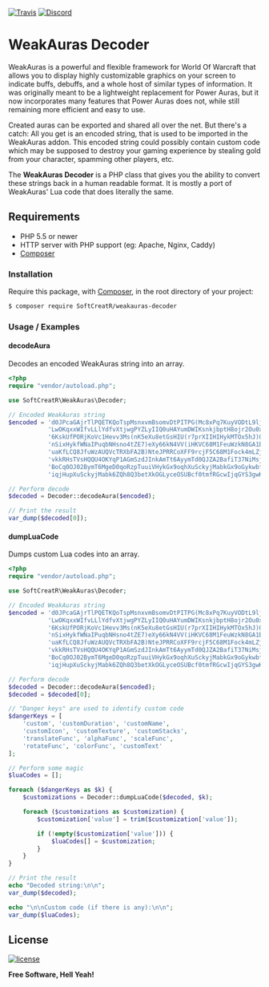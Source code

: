 [![Travis](https://img.shields.io/travis/SoftCreatR/weakauras-decoder.svg?style=for-the-badge)](https://travis-ci.org/SoftCreatR/weakauras-decoder) [![Discord](https://img.shields.io/discord/350291929222873099.svg?style=for-the-badge&colorB=7289DA)](https://discord.gg/hS2yuQC)

# WeakAuras Decoder

WeakAuras is a powerful and flexible framework for World Of Warcraft that allows you to display highly customizable graphics on your screen to indicate buffs, debuffs, and a whole host of similar types of information. It was originally meant to be a lightweight replacement for Power Auras, but it now incorporates many features that Power Auras does not, while still remaining more efficient and easy to use.

Created auras can be exported and shared all over the net. But there's a catch: All you get is an encoded string, that is used to be imported in the WeakAuras addon. This encoded string could possibly contain custom code which may be supposed to destroy your gaming experience by stealing gold from your character, spamming other players, etc.

The __WeakAuras Decoder__ is a PHP class that gives you the ability to convert these strings back in a human readable format. It is mostly a port of WeakAuras' Lua code that does literally the same.

## Requirements

- PHP 5.5 or newer
- HTTP server with PHP support (eg: Apache, Nginx, Caddy)
- [Composer](https://getcomposer.org)

### Installation

Require this package, with [Composer](https://getcomposer.org/), in the root directory of your project:

```bash
$ composer require SoftCreatR/weakauras-decoder
```

### Usage / Examples

#### decodeAura

Decodes an encoded WeakAuras string into an array.

```php
<?php
require "vendor/autoload.php";

use SoftCreatR\WeakAuras\Decoder;

// Encoded WeakAuras string
$encoded = 'd0JPcaGAjrTlPQETKQoTspMsnxvmBsomvDtPITPG(Mc8xPq7KuyVODtL9lj5NsLgMqzCsbxwvdvurdwsLHtQ6GcXPev4ykY5i' .
           'LwOKqxxWIfvLLlYdfvXtjwgPYZLyIIQ0uHAYumDWIKsnkjbptH8ojr2Ou0xfQ2SIA7IsFwLMLOsnnPkFxkzKsknwrLmArX4LK' .
           '6KskUfPORjKoVc1Hevv3Ms(nK5eXu8etGsHIU(r7prXIIHIHykMTOx5hJ)Qbk1(kfQQ6IJskt(P4THn7Jt79(PoiZtn0CkgfV' .
           'nSixHykfWNaIPuqbNHsno4tZE7)eXy66kN4VV(iHKVC68M1FeuWzkN8GA1bHw3Tp6EPyqnwqbNH5JaL1TaXumOgTdfazXksXo' .
           'uaKfLCQ8JfuWzAUQVcTRXbFA2B)NteJPRRCoXFF9rcjF5C68M1Fock4mLZjUh(uEti99r3B7C3wAMR25OseiqXSLkhC2WM9P4' .
           'vkkRHsTVsHQQU4OKYqP1AGmSzdJInkAmTt6AyymTd0QJZA2BafiT37NiMsjdQvxhLsguRUUi2WM9jqXfSWP9E)uHAmrjZV3ma' .
           'BoCq0OJ02BymT6MgeD0qoRzpTuuiVHykGx9oqhXuSckyjMabkGx9oGykwbfSetGafZopV2bfmMykwbfSetGaLK3(jMIvqblXe' .
           'iqjHupXuSckyjMabk6ZQh8Q3betXkOGLyceOSUBcf0tmfRGcwIjqGYS3gwKJykwbfSetGabkP)UihES(Nc8vdeOKLAm1t3ebs' ;

// Perform decode
$decoded = Decoder::decodeAura($encoded);

// Print the result
var_dump($decoded[0]);
```

#### dumpLuaCode

Dumps custom Lua codes into an array.

```php
<?php
require "vendor/autoload.php";

use SoftCreatR\WeakAuras\Decoder;

// Encoded WeakAuras string
$encoded = 'd0JPcaGAjrTlPQETKQoTspMsnxvmBsomvDtPITPG(Mc8xPq7KuyVODtL9lj5NsLgMqzCsbxwvdvurdwsLHtQ6GcXPev4ykY5i' .
           'LwOKqxxWIfvLLlYdfvXtjwgPYZLyIIQ0uHAYumDWIKsnkjbptH8ojr2Ou0xfQ2SIA7IsFwLMLOsnnPkFxkzKsknwrLmArX4LK' .
           '6KskUfPORjKoVc1Hevv3Ms(nK5eXu8etGsHIU(r7prXIIHIHykMTOx5hJ)Qbk1(kfQQ6IJskt(P4THn7Jt79(PoiZtn0CkgfV' .
           'nSixHykfWNaIPuqbNHsno4tZE7)eXy66kN4VV(iHKVC68M1FeuWzkN8GA1bHw3Tp6EPyqnwqbNH5JaL1TaXumOgTdfazXksXo' .
           'uaKfLCQ8JfuWzAUQVcTRXbFA2B)NteJPRRCoXFF9rcjF5C68M1Fock4mLZjUh(uEti99r3B7C3wAMR25OseiqXSLkhC2WM9P4' .
           'vkkRHsTVsHQQU4OKYqP1AGmSzdJInkAmTt6AyymTd0QJZA2BafiT37NiMsjdQvxhLsguRUUi2WM9jqXfSWP9E)uHAmrjZV3ma' .
           'BoCq0OJ02BymT6MgeD0qoRzpTuuiVHykGx9oqhXuSckyjMabkGx9oGykwbfSetGafZopV2bfmMykwbfSetGaLK3(jMIvqblXe' .
           'iqjHupXuSckyjMabk6ZQh8Q3betXkOGLyceOSUBcf0tmfRGcwIjqGYS3gwKJykwbfSetGabkP)UihES(Nc8vdeOKLAm1t3ebs' ;

// Perform decode
$decoded = Decoder::decodeAura($encoded);
$decoded = $decoded[0];

// "Danger keys" are used to identify custom code
$dangerKeys = [
    'custom', 'customDuration', 'customName',
    'customIcon', 'customTexture', 'customStacks',
    'translateFunc', 'alphaFunc', 'scaleFunc',
    'rotateFunc', 'colorFunc', 'customText'
];

// Perform some magic
$luaCodes = [];

foreach ($dangerKeys as $k) {
    $customizations = Decoder::dumpLuaCode($decoded, $k);

    foreach ($customizations as $customization) {
        $customization['value'] = trim($customization['value']);

        if (!empty($customization['value'])) {
            $luaCodes[] = $customization;
        }
    }
}

// Print the result
echo "Decoded string:\n\n";
var_dump($decoded);

echo "\n\nCustom code (if there is any):\n\n";
var_dump($luaCodes);
```

License
----

[![license](https://img.shields.io/github/license/SoftCreatR/weakauras-decoder.svg?style=for-the-badge)](https://github.com/SoftCreatR/weakauras-decoder/blob/master/LICENSE)


**Free Software, Hell Yeah!**
